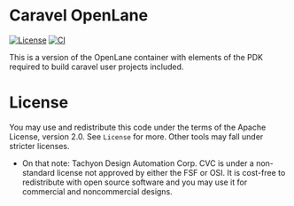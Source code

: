 # Caravel OpenLane
[![License](https://img.shields.io/badge/License-Apache%202.0-blue.svg)](https://opensource.org/licenses/Apache-2.0) [![CI](https://github.com/efabless/caravel_openlane/workflows/CI/badge.svg?branch=main)](#) 

This is a version of the OpenLane container with elements of the PDK required to build caravel user projects included.

# License
You may use and redistribute this code under the terms of the Apache License, version 2.0. See `License` for more. Other tools may fall under stricter licenses.

* On that note: Tachyon Design Automation Corp. CVC is under a non-standard license not approved by either the FSF or OSI. It is cost-free to redistribute with open source software and you may use it for commercial and noncommercial designs.
